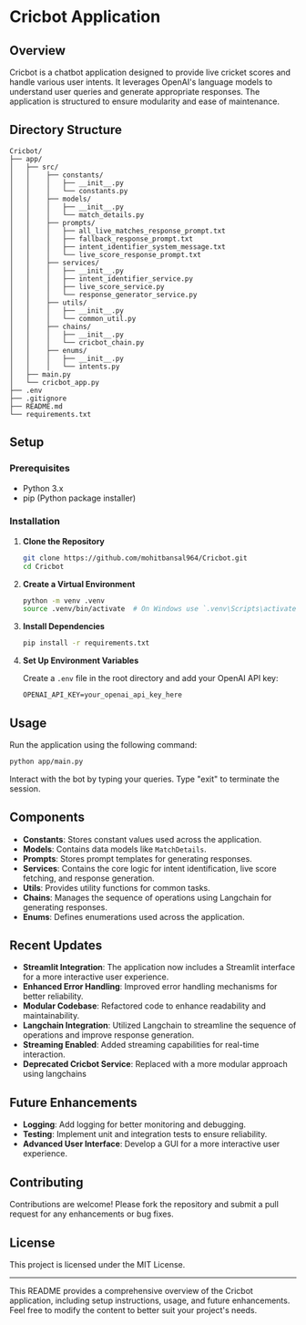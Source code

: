 # Cricbot Application

## Overview

Cricbot is a chatbot application designed to provide live cricket scores and handle various user intents. It leverages OpenAI's language models to understand user queries and generate appropriate responses. The application is structured to ensure modularity and ease of maintenance.

## Directory Structure

```
Cricbot/
├── app/
│   ├── src/
│   │    ├── constants/
│   │    │   ├── __init__.py
│   │    │   └── constants.py
│   │    ├── models/
│   │    │   ├── __init__.py
│   │    │   └── match_details.py
│   │    ├── prompts/
│   │    │   ├── all_live_matches_response_prompt.txt
│   │    │   ├── fallback_response_prompt.txt
│   │    │   ├── intent_identifier_system_message.txt
│   │    │   └── live_score_response_prompt.txt
│   │    ├── services/
│   │    │   ├── __init__.py
│   │    │   ├── intent_identifier_service.py
│   │    │   ├── live_score_service.py
│   │    │   └── response_generator_service.py
│   │    ├── utils/
│   │    │   ├── __init__.py
│   │    │   └── common_util.py
│   │    ├── chains/
│   │    │   ├── __init__.py
│   │    │   └── cricbot_chain.py
│   │    ├── enums/
│   │    │   ├── __init__.py
│   │    │   └── intents.py
│   ├── main.py
│   └── cricbot_app.py
├── .env
├── .gitignore
├── README.md
└── requirements.txt
```

## Setup

### Prerequisites

- Python 3.x
- pip (Python package installer)

### Installation

1. **Clone the Repository**

   ```bash
   git clone https://github.com/mohitbansal964/Cricbot.git
   cd Cricbot
   ```

2. **Create a Virtual Environment**

   ```bash
   python -m venv .venv
   source .venv/bin/activate  # On Windows use `.venv\Scripts\activate`
   ```

3. **Install Dependencies**

   ```bash
   pip install -r requirements.txt
   ```

4. **Set Up Environment Variables**

   Create a `.env` file in the root directory and add your OpenAI API key:

   ```
   OPENAI_API_KEY=your_openai_api_key_here
   ```

## Usage

Run the application using the following command:

```bash
python app/main.py
```

Interact with the bot by typing your queries. Type "exit" to terminate the session.

## Components

- **Constants**: Stores constant values used across the application.
- **Models**: Contains data models like `MatchDetails`.
- **Prompts**: Stores prompt templates for generating responses.
- **Services**: Contains the core logic for intent identification, live score fetching, and response generation.
- **Utils**: Provides utility functions for common tasks.
- **Chains**: Manages the sequence of operations using Langchain for generating responses.
- **Enums**: Defines enumerations used across the application.

## Recent Updates

- **Streamlit Integration**: The application now includes a Streamlit interface for a more interactive user experience.
- **Enhanced Error Handling**: Improved error handling mechanisms for better reliability.
- **Modular Codebase**: Refactored code to enhance readability and maintainability.
- **Langchain Integration**: Utilized Langchain to streamline the sequence of operations and improve response generation.
- **Streaming Enabled**: Added streaming capabilities for real-time interaction.
- **Deprecated Cricbot Service**: Replaced with a more modular approach using langchains

## Future Enhancements

- **Logging**: Add logging for better monitoring and debugging.
- **Testing**: Implement unit and integration tests to ensure reliability.
- **Advanced User Interface**: Develop a GUI for a more interactive user experience.

## Contributing

Contributions are welcome! Please fork the repository and submit a pull request for any enhancements or bug fixes.

## License

This project is licensed under the MIT License.

---

This README provides a comprehensive overview of the Cricbot application, including setup instructions, usage, and future enhancements. Feel free to modify the content to better suit your project's needs.